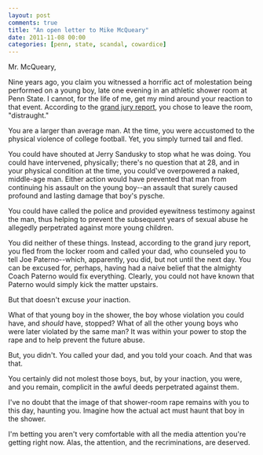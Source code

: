```yaml
---
layout: post
comments: true
title: "An open letter to Mike McQueary"
date: 2011-11-08 00:00
categories: [penn, state, scandal, cowardice]
---
```


Mr. McQueary,

Nine years ago, you claim you witnessed a horrific act of molestation being
performed on a young boy, late one evening in an athletic shower room at
Penn State. I cannot, for the life of me, get my mind around your reaction
to that event. According to the [grand jury report][], you chose to leave
the room, "distraught."

You are a larger than average man. At the time, you were accustomed to
the physical violence of college football. Yet, you simply turned tail and
fled.

You could have shouted at Jerry Sandusky to stop what he was doing. You could
have intervened, physically; there's no question that at 28, and in your
physical condition at the time, you could've overpowered a naked, middle-age
man. Either action would have prevented that man from continuing his
assault on the young boy--an assault that surely caused profound and
lasting damage that boy's pysche.

You could have called the police and provided eyewitness testimony against
the man, thus helping to prevent the subsequent years of sexual abuse he
allegedly perpetrated against more young children.

You did neither of these things. Instead, according to the grand jury
report, you fled from the locker room and called your dad, who counseled
you to tell Joe Paterno--which, apparently, you did, but not until the next
day. You can be excused for, perhaps, having had a naive belief that the
almighty Coach Paterno would fix everything. Clearly, you could not have known
that Paterno would simply kick the matter upstairs.

But that doesn't excuse *your* inaction.

What of that young boy in the shower, the boy whose violation you could
have, and *should* have, stopped? What of all the other young boys who were
later violated by the same man? It was within your power to stop the rape
and to help prevent the future abuse.

But, you didn't. You called your dad, and you told your coach. And that
was that.

You certainly did not molest those boys, but, by your inaction, you were,
and you remain, complicit in the awful deeds perpetrated against them.

I've no doubt that the image of that shower-room rape remains with you to
this day, haunting you. Imagine how the actual act must haunt that boy in
the shower.

I'm betting you aren't very comfortable with all the media attention you're
getting right now. Alas, the attention, and the recriminations, are deserved.

[grand jury report]: http://online.wsj.com/public/resources/documents/Presentment.pdf
